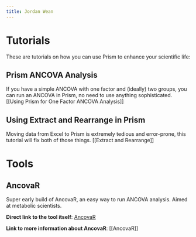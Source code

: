 ```yaml
---
title: Jordan Wean
---
```


# Tutorials

These are tutorials on how you can use Prism to enhance your scientific life:

## Prism ANCOVA Analysis

If you have a simple ANCOVA with one factor and (ideally) two groups, you can run an ANCOVA in Prism, no need to use anything sophisticated. 
[[Using Prism for One Factor ANCOVA Analysis]]

## Using Extract and Rearrange in Prism

Moving data from Excel to Prism is extremely tedious and error-prone, this tutorial will fix both of those things.
[[Extract and Rearrange]]

# Tools

## AncovaR

Super early build of AncovaR, an easy way to run ANCOVA analysis. Aimed at metabolic scientists.

**Direct link to the tool itself**: [AncovaR](https://jordanwean.github.io/ancovaR-public/)

**Link to more information about AncovaR**: [[AncovaR]]
